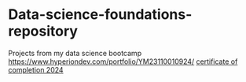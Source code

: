 # Data-science-foundations-repository
Projects from my data science bootcamp
https://www.hyperiondev.com/portfolio/YM23110010924/
[certificate of completion 2024](https://github.com/yankhono1/Data-science-foundations-repository/files/15259563/certificate.of.completion.2024.pdf)
